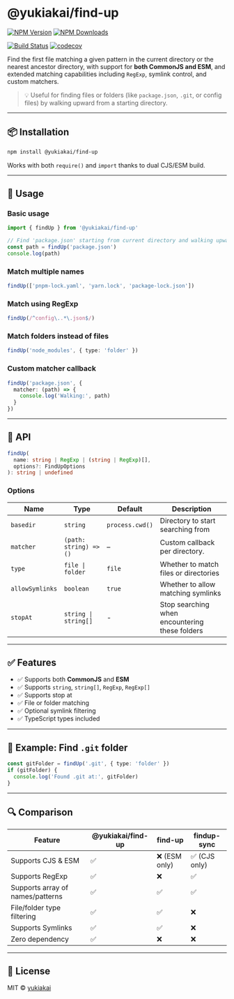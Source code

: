 # @yukiakai/find-up

[![NPM Version][npm-version-image]][npm-url]
[![NPM Downloads][npm-downloads-image]][npm-downloads-url]

[![Build Status][github-build-url]][github-url]
[![codecov][codecov-image]][codecov-url]

Find the first file matching a given pattern in the current directory or the nearest ancestor directory, with support for **both CommonJS and ESM**, and extended matching capabilities including `RegExp`, symlink control, and custom matchers.

> 💡 Useful for finding files or folders (like `package.json`, `.git`, or config files) by walking upward from a starting directory.

---

## 📦 Installation

```bash
npm install @yukiakai/find-up
```

Works with both `require()` and `import` thanks to dual CJS/ESM build.

---

## 🚀 Usage

### Basic usage

```ts
import { findUp } from '@yukiakai/find-up'

// Find 'package.json' starting from current directory and walking upward
const path = findUp('package.json')
console.log(path)
```

### Match multiple names

```ts
findUp(['pnpm-lock.yaml', 'yarn.lock', 'package-lock.json'])
```

### Match using RegExp

```ts
findUp(/^config\..*\.json$/)
```

### Match folders instead of files

```ts
findUp('node_modules', { type: 'folder' })
```

### Custom matcher callback

```ts
findUp('package.json', {
  matcher: (path) => {
    console.log('Walking:', path)
  }
})
```

---

## 🧠 API

```ts
findUp(
  name: string | RegExp | (string | RegExp)[],
  options?: FindUpOptions
): string | undefined
```

### Options

| Name           | Type                              | Default             | Description                                    |
|----------------|-----------------------------------|---------------------|------------------------------------------------|
| `basedir`      | `string`                          | `process.cwd()`     | Directory to start searching from              |
| `matcher`      | `(path: string) => ()`            | –                   | Custom callback per directory.                 |
| `type`         | `file \| folder`                  | `file`              | Whether to match files or directories          |
| `allowSymlinks`| `boolean`                         | `true`              | Whether to allow matching symlinks             |
| `stopAt`       | `string \| string[]`              | -                   | Stop searching when encountering these folders |

---

## ✅ Features

- ✅ Supports both **CommonJS** and **ESM**
- ✅ Supports `string`, `string[]`, `RegExp`, `RegExp[]`
- ✅ Supports stop at
- ✅ File or folder matching
- ✅ Optional symlink filtering
- ✅ TypeScript types included

---

## 🧪 Example: Find `.git` folder

```ts
const gitFolder = findUp('.git', { type: 'folder' })
if (gitFolder) {
  console.log('Found .git at:', gitFolder)
}
```

---

## 🔍 Comparison

| Feature                            | @yukiakai/find-up | find-up       | findup-sync   |
|------------------------------------|-------------------|---------------|---------------|
| Supports CJS & ESM                 | ✅                | ❌ (ESM only) | ✅ (CJS only) |
| Supports RegExp                    | ✅                | ❌            | ✅            |
| Supports array of names/patterns   | ✅                | ✅            | ✅            |
| File/folder type filtering         | ✅                | ✅            | ❌            |
| Supports Symlinks                  | ✅                | ✅            | ❌            |
| Zero dependency                    | ✅                | ❌            | ❌            |

---

## 📜 License

MIT © [yukiakai](https://github.com/yukiakai212)

[npm-downloads-image]: https://badgen.net/npm/dm/@yukiakai/find-up
[npm-downloads-url]: https://www.npmjs.com/package/@yukiakai/find-up
[npm-url]: https://www.npmjs.com/package/@yukiakai/find-up
[npm-version-image]: https://badgen.net/npm/v/@yukiakai/find-up
[github-build-url]: https://github.com/yukiakai212/find-up/actions/workflows/build.yml/badge.svg
[github-url]: https://github.com/yukiakai212/find-up/
[codecov-image]: https://codecov.io/gh/yukiakai212/find-up/branch/main/graph/badge.svg
[codecov-url]: https://codecov.io/gh/yukiakai212/find-up